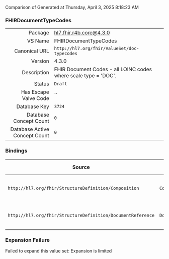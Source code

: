 Comparison of 
Generated at Thursday, April 3, 2025 8:18:23 AM

### FHIRDocumentTypeCodes

|      |     |
| ---: | --- |
| Package | hl7.fhir.r4b.core@4.3.0 |
| VS Name | FHIRDocumentTypeCodes |
| Canonical URL | `http://hl7.org/fhir/ValueSet/doc-typecodes` |
| Version | 4.3.0 |
| Description | FHIR Document Codes - all LOINC codes where scale type = 'DOC'. |
| Status | `Draft` |
| Has Escape Valve Code | `` |
| Database Key | `3724` |
| Database Concept Count | `0` |
| Database Active Concept Count | `0` |
### Bindings

| Source | Element | Binding | Strength | Element Short |
| ------ | ------- | ------- | -------- | ------------- |
| `http://hl7.org/fhir/StructureDefinition/Composition` | `Composition.type` | `http://hl7.org/fhir/ValueSet/doc-typecodes` | `Preferred` | Kind of composition (LOINC if possible) |
| `http://hl7.org/fhir/StructureDefinition/DocumentReference` | `DocumentReference.type` | `http://hl7.org/fhir/ValueSet/doc-typecodes` | `Preferred` | Kind of document (LOINC if possible) |

### Expansion Failure

Failed to expand this value set: Expansion is limited
